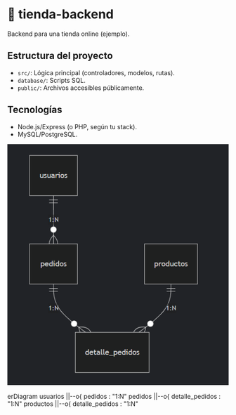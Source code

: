 # 🛒 tienda-backend  

Backend para una tienda online (ejemplo).  

## Estructura del proyecto  
- `src/`: Lógica principal (controladores, modelos, rutas).
- `database/`: Scripts SQL.
- `public/`: Archivos accesibles públicamente.

## Tecnologías
- Node.js/Express (o PHP, según tu stack).
- MySQL/PostgreSQL.

![alt text](image.png)

erDiagram
    usuarios ||--o{ pedidos : "1:N"
    pedidos ||--o{ detalle_pedidos : "1:N"
    productos ||--o{ detalle_pedidos : "1:N"